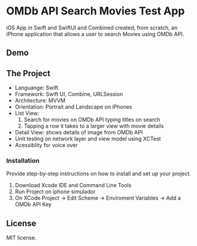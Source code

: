 # OMDb API Search Movies Test App

iOS App in Swift and SwiftUI and Combined created, from scratch, an iPhone application that allows a user to search Movies using OMDb API.

## Demo



## The Project
- Languange: Swift   
- Framework: Swift UI, Combine, URLSession   
- Architecture: MVVM
- Orientation: Portrait and Landscape on iPhones    
- List View:   
  1. Search for movies on OMDb API typing titles on search
  2. Tapping a row it takes to a larger view with movie details 
- Detail View: shows details of image from OMDb API   
- Unit testing on network layer and view model using XCTest
- Acessiblity for voice over   

### Installation

Provide step-by-step instructions on how to install and set up your project.

1. Download Xcode IDE and Command Line Tools
2. Run Project on iphone simulador
3. On XCode Project -> Edit Scheme -> Enviroment Variables -> Add a OMDb API Key

## License

MIT license.

